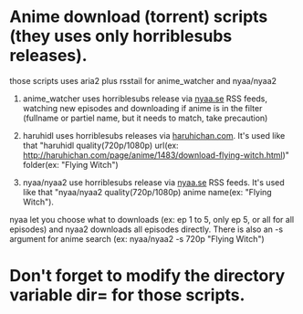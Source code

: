 # Anime download (torrent) scripts (they uses only horriblesubs releases).

those scripts uses aria2 plus rsstail for anime_watcher and nyaa/nyaa2

1) anime_watcher uses horriblesubs release via [nyaa.se](https://nyaa.se) RSS feeds, watching new episodes and downloading if anime is in the filter (fullname or partiel name, but it needs to match, take precaution)

2) haruhidl uses horriblesubs releases via [haruhichan.com](https://haruhichan.com). It's used like that "haruhidl quality(720p/1080p) url(ex: http://haruhichan.com/page/anime/1483/download-flying-witch.html)" folder(ex: "Flying Witch")

3) nyaa/nyaa2 use horriblesubs release via [nyaa.se](https://nyaa.se) RSS feeds. It's used like that "nyaa/nyaa2 quality(720p/1080p) anime name(ex: "Flying Witch").

nyaa let you choose what to downloads (ex: ep 1 to 5, only ep 5, or all for all episodes) and nyaa2 downloads all episodes directly. There is also an -s argument for anime search (ex: nyaa/nyaa2 -s 720p "Flying Witch")

# Don't forget to modify the directory variable dir= for those scripts.

